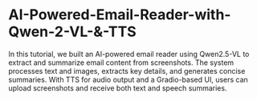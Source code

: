 # AI-Powered-Email-Reader-with-Qwen-2-VL-&-TTS
In this tutorial, we built an AI-powered email reader using Qwen2.5-VL to extract and summarize email content from screenshots. The system processes text and images, extracts key details, and generates concise summaries. With TTS for audio output and a Gradio-based UI, users can upload screenshots and receive both text and speech summaries.

